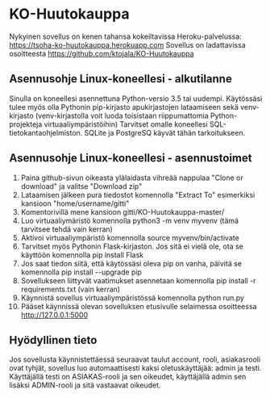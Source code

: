 # KO-Huutokauppa

Nykyinen sovellus on kenen tahansa kokeiltavissa Heroku-palvelussa: https://tsoha-ko-huutokauppa.herokuapp.com
Sovellus on ladattavissa osoitteesta https://github.com/ktojala/KO-Huutokauppa

## Asennusohje Linux-koneellesi - alkutilanne

Sinulla on koneellesi asennettuna Python-versio 3.5 tai uudempi.
Käytössäsi tulee myös olla Pythonin pip-kirjasto apukirjastojen lataamiseen sekä venv-kirjasto
(venv-kirjastolla voit luoda toisistaan riippumattomia Python-projekteja virtuaaliympäristöihin) 
Tarvitset omalle koneellesi SQL-tietokantaohjelmiston.
SQLite ja PostgreSQ käyvät tähän tarkoitukseen.

## Asennusohje Linux-koneellesi - asennustoimet

1. Paina github-sivun oikeasta ylälaidasta vihreää nappulaa "Clone or download" ja valitse "Download zip"
2. Lataamisen jälkeen pura tiedostot komennolla "Extract To" esimerkiksi kansioon "home/username/gitti"
3. Komentorivillä mene kansioon gitti/KO-Huutokauppa-master/
4. Luo virtuaaliymäristö komennolla python3 -m venv myvenv (tämä tarvitsee tehdä vain kerran)
5. Aktivoi virtuaaliympäristö komennolla source myvenv/bin/activate
6. Tarvitset myös Pythonin Flask-kirjaston. Jos sitä ei vielä ole, ota se käyttöön komennolla pip install Flask
7. Jos saat tiedon siitä, että käytössäsi oleva pip on vanha, päivitä se komennolla pip install --upgrade pip
8. Sovellukseen liittyvät vaatimukset asennetaan komennolla pip install -r requirements.txt (vain kerran)
9. Käynnistä sovellus virtuaaliympäristössä komennolla python run.py
10. Pääset käynnissä olevan sovelluksen etusivulle selaimessa osoitteessa http://127.0.0.1:5000

## Hyödyllinen tieto

Jos sovellusta käynnistettäessä seuraavat taulut account, rooli, asiakasrooli ovat tyhjät, sovellus luo
automaattisesti kaksi oletuskäyttäjää: admin ja testi. Käyttäjällä testi on ASIAKAS-rooli ja sen oikeudet, 
käyttäjällä admin sen lisäksi ADMIN-rooli ja sitä vastaavat oikeudet.

